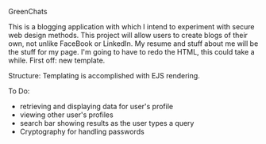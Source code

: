 GreenChats

This is a blogging application with which I intend to experiment
with secure web design methods. This project will allow users to create blogs of their own, not unlike
FaceBook or LinkedIn. My resume and stuff about me will be the stuff for my page. I'm
going to have to redo the HTML, this could take a while. First off: new template.

Structure:
Templating is accomplished with EJS rendering.

To Do:
<ul>
<li>retrieving and displaying data for user's profile</li>
<li>viewing other user's profiles</li>
<li>search bar showing results as the user types a query</li>
<li>Cryptography for handling passwords</li>
</ul>